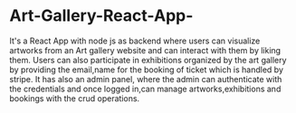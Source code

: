 # Art-Gallery-React-App-
It's a React App with node js as backend where users can visualize artworks from an Art gallery website and can interact with them by liking them.
Users can also participate in exhibitions organized by the art gallery by providing the email,name for the booking of ticket which is handled by stripe.
It has also an admin panel, where the admin can authenticate with the credentials and once logged in,can manage artworks,exhibitions and bookings with the crud operations.

